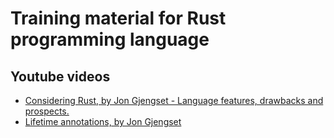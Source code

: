 # Training material for Rust programming language

## Youtube videos
- [Considering Rust, by Jon Gjengset - Language features, drawbacks and prospects.](https://www.youtube.com/watch?v=DnT-LUQgc7s)
- [Lifetime annotations, by Jon Gjengset](https://www.youtube.com/watch?v=rAl-9HwD858)
